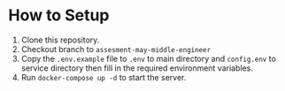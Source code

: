 # How to Setup
1. Clone this repository.
2. Checkout branch to `assesment-may-middle-engineer`
3. Copy the `.env.example` file to `.env` to main directory and `config.env` to service directory then fill in the required environment variables.
4. Run `docker-compose up -d` to start the server.
